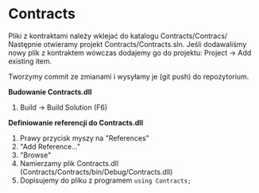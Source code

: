 Contracts
=======

Pliki z kontraktami należy wklejać do katalogu Contracts/Contracs/
Następnie otwieramy projekt Contracts/Contracts.sln.
Jeśli dodawaliśmy nowy plik z kontraktem wówczas dodajemy go do projektu: Project -> Add existing item.

Tworzymy commit ze zmianami i wysyłamy je (git push) do repozytorium.

**Budowanie Contracts.dll**
 1. Build -> Build Solution (F6)

**Definiowanie referencji do Contracts.dll**
 1. Prawy przycisk myszy na "References"
 2. "Add Reference..."
 3. "Browse"
 4. Namierzamy plik Contracts.dll (Contracts/Contracts/bin/Debug/Contracts.dll)
 5. Dopisujemy do pliku z programem ```using Contracts;```
